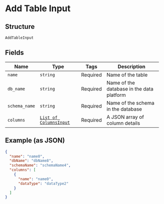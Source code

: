 
# Add Table Input

## Structure

`AddTableInput`

## Fields

| Name | Type | Tags | Description |
|  --- | --- | --- | --- |
| `name` | `string` | Required | Name of the table |
| `db_name` | `string` | Required | Name of the database in the data platform |
| `schema_name` | `string` | Required | Name of the schema in the database |
| `columns` | [`List of ColumnsInput`](../../doc/models/columns-input.md) | Required | A JSON array of column details |

## Example (as JSON)

```json
{
  "name": "name0",
  "dbName": "dbName8",
  "schemaName": "schemaName4",
  "columns": [
    {
      "name": "name0",
      "dataType": "dataType2"
    }
  ]
}
```

